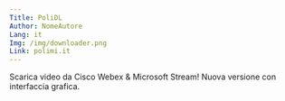 ```yaml
---
Title: PoliDL
Author: NomeAutore
Lang: it
Img: /img/downloader.png
Link: polimi.it
---
```

Scarica video da Cisco Webex & Microsoft Stream! Nuova versione con interfaccia grafica.

